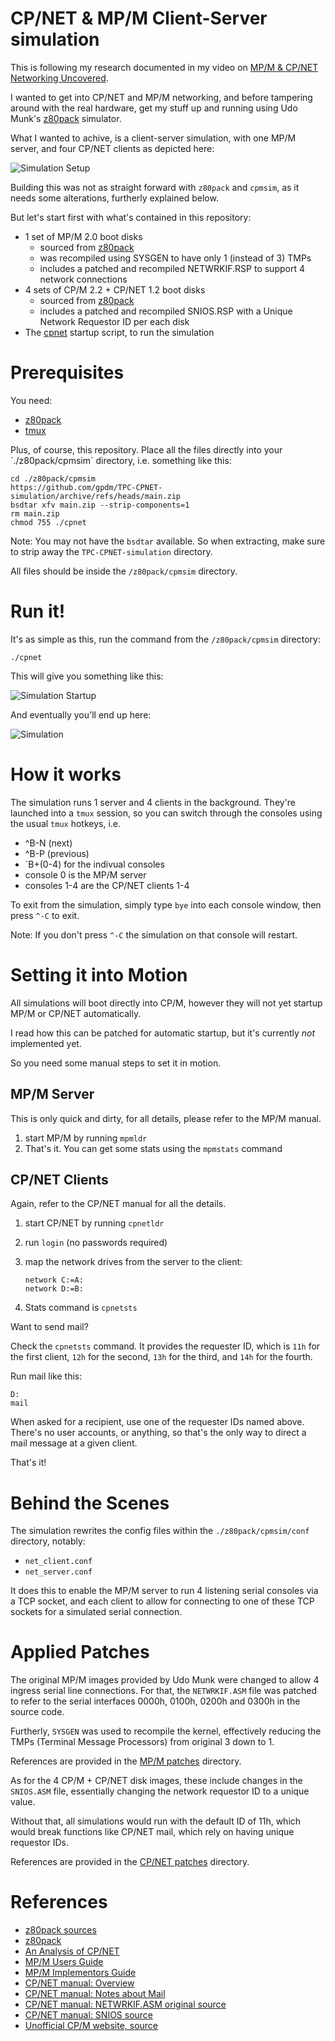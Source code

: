 # CP/NET & MP/M Client-Server simulation

This is following my research documented in my video
on [MP/M & CP/NET Networking Uncovered](https://www.youtube.com/watch?v=YI2rXPHUQ9c).

I wanted to get into CP/NET and MP/M networking,
and before tampering around with the real hardware,
get my stuff up and running using Udo Munk's [z80pack](https://github.com/udo-munk/z80pack) simulator.

What I wanted to achive, is a client-server simulation,
with one MP/M server, and four CP/NET clients as depicted here:

![Simulation Setup](doc/simulation_setup.png)

Building this was not as straight forward with `z80pack` and `cpmsim`,
as it needs some alterations, furtherly explained below.

But let's start first with what's contained in this repository:

- 1 set of MP/M 2.0 boot disks
  - sourced from [z80pack](https://www.icl1900.co.uk/unix4fun/z80pack/#download)
  - was recompiled using SYSGEN to have only 1 (instead of 3) TMPs
  - includes a patched and recompiled NETWRKIF.RSP to support 4 network connections
- 4 sets of CP/M 2.2 + CP/NET 1.2 boot disks
  - sourced from [z80pack](https://www.icl1900.co.uk/unix4fun/z80pack/#download)
  - includes a patched and recompiled SNIOS.RSP with a Unique Network Requestor ID per each disk
- The [cpnet](./cpnet) startup script, to run the simulation


# Prerequisites

You need:

- [z80pack](https://github.com/udo-munk/z80pack)
- [tmux](https://github.com/tmux/tmux)

Plus, of course, this repository.
Place all the files directly into your ´./z80pack/cpmsim` directory, i.e. something like this:

```
cd ./z80pack/cpmsim
https://github.com/gpdm/TPC-CPNET-simulation/archive/refs/heads/main.zip
bsdtar xfv main.zip --strip-components=1
rm main.zip
chmod 755 ./cpnet
```

Note: You may not have the `bsdtar` available. So when extracting, make sure to strip away
the `TPC-CPNET-simulation` directory.

All files should be inside the `/z80pack/cpmsim` directory.

# Run it!

It's as simple as this, run the command from the `/z80pack/cpmsim` directory:

`./cpnet`

This will give you something like this:

![Simulation Startup](doc/simulation_startup.png)

And eventually you'll end up here:

![Simulation](doc/mpm_server_ready.png)


# How it works

The simulation runs 1 server and 4 clients in the background.
They're launched into a `tmux` session, so you can switch through the consoles
using the usual `tmux` hotkeys, i.e.

- ^B-N (next)
- ^B-P (previous)
- `B+(0-4) for the indivual consoles
 - console 0 is the MP/M server
 - consoles 1-4 are the CP/NET clients 1-4

To exit from the simulation, simply type `bye` into each console window,
then press `^-C` to exit.

Note: If you don't press `^-C` the simulation on that console will restart.


# Setting it into Motion

All simulations will boot directly into CP/M, however they will not yet
startup MP/M or CP/NET automatically.

I read how this can be patched for automatic startup, but it's currently *not* implemented yet.

So you need some manual steps to set it in motion.


## MP/M Server

This is only quick and dirty, for all details, please refer to the MP/M manual.

1. start MP/M by running `mpmldr`
2. That's it. You can get some stats using the `mpmstats` command


## CP/NET Clients

Again, refer to the CP/NET manual for all the details.

1. start CP/NET by running `cpnetldr`
2. run `login` (no passwords required)
3. map the network drives from the server to the client:

   ```
   network C:=A:
   network D:=B:

4. Stats command is `cpnetsts`

Want to send mail?

Check the `cpnetsts` command. It provides the requester ID,
which is `11h` for the first client, `12h` for the second,
`13h` for the third, and `14h` for the fourth.

Run mail like this:

```
D:
mail
```

When asked for a recipient, use one of the requester IDs named above.
There's no user accounts, or anything, so that's the only way to
direct a mail message at a given client.

That's it!


# Behind the Scenes

The simulation rewrites the config files within the `./z80pack/cpmsim/conf` directory,
notably:

- `net_client.conf`
- `net_server.conf`

It does this to enable the MP/M server to run 4 listening serial consoles via a TCP socket,
and each client to allow for connecting to one of these TCP sockets for a simulated
serial connection.


# Applied Patches

The original MP/M images provided by Udo Munk were changed to allow 4 ingress serial line connections.
For that, the `NETWRKIF.ASM` file was patched to refer to the serial interfaces
0000h, 0100h, 0200h and 0300h in the source code.

Furtherly, `SYSGEN` was used to recompile the kernel, effectively reducing the TMPs (Terminal Message Processors)
from original 3 down to 1.

References are provided in the [MP/M patches](patches/mpm) directory.


As for the 4 CP/M + CP/NET disk images, these include changes in the `SNIOS.ASM` file,
essentially changing the network requestor ID to a unique value.

Without that, all simulations would run with the default ID of 11h, which would break
functions like CP/NET mail, which rely on having unique requestor IDs.

References are provided in the [CP/NET patches](patches/cpnet) directory.


# References

- [z80pack sources](https://github.com/udo-munk/z80pack)
- [z80pack](https://www.icl1900.co.uk/unix4fun/z80pack)
- [An Analysis of CP/NET](https://dl.acm.org/doi/pdf/10.1145/800219.806658)
- [MP/M Users Guide](http://www.cpm.z80.de/manuals/mpm2ug.pdf)
- [MP/M Implementors Guide](https://bitsavers.trailing-edge.com/pdf/digitalResearch/mpm_II/MPM_II_System_Implementors_Guide_Aug82.pdf)
- [CP/NET manual: Overview](http://sebhc.durgadas.com/CPNET-docs/cpnet.html#Fig1_1)
- [CP/NET manual: Notes about Mail](http://sebhc.durgadas.com/CPNET-docs/cpnet.html#Sec2_10)
- [CP/NET manual: NETWRKIF.ASM original source](http://sebhc.durgadas.com/CPNET-docs/cpnet.html#ListE_2)
- [CP/NET manual: SNIOS source](http://sebhc.durgadas.com/CPNET-docs/cpnet.html#SecE_4)
- [Unofficial CP/M website, source](http://www.retroarchive.org/cpm/archive/unofficial/source.html)
